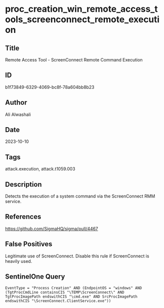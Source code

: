 # proc_creation_win_remote_access_tools_screenconnect_remote_execution

## Title
Remote Access Tool - ScreenConnect Remote Command Execution

## ID
b1f73849-6329-4069-bc8f-78a604bb8b23

## Author
Ali Alwashali

## Date
2023-10-10

## Tags
attack.execution, attack.t1059.003

## Description
Detects the execution of a system command via the ScreenConnect RMM service.

## References
https://github.com/SigmaHQ/sigma/pull/4467

## False Positives
Legitimate use of ScreenConnect. Disable this rule if ScreenConnect is heavily used.

## SentinelOne Query
```
EventType = "Process Creation" AND (EndpointOS = "windows" AND (TgtProcCmdLine containsCIS "\TEMP\ScreenConnect\" AND TgtProcImagePath endswithCIS "\cmd.exe" AND SrcProcImagePath endswithCIS "\ScreenConnect.ClientService.exe"))

```